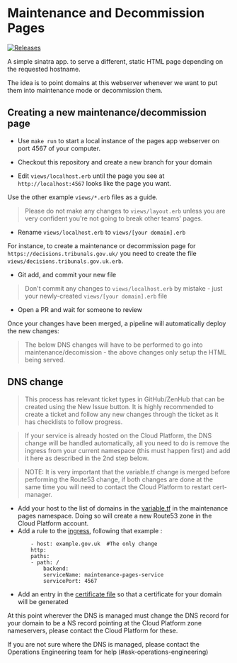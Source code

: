 # Maintenance and Decommission Pages

[![Releases](https://img.shields.io/github/release/ministryofjustice/cloud-platform-maintenance-pages/all.svg?style=flat-square)](https://github.com/ministryofjustice/cloud-platform-maintenance-pages/releases)

A simple sinatra app. to serve a different, static HTML page depending on the requested hostname.

The idea is to point domains at this webserver whenever we want to put them into maintenance mode or decommission them.

## Creating a new maintenance/decommission page

* Use `make run` to start a local instance of the pages app webserver on port 4567 of your computer.

* Checkout this repository and create a new branch for your domain

* Edit `views/localhost.erb` until the page you see at `http://localhost:4567` looks like the page you want.

Use the other example `views/*.erb` files as a guide.

> Please do not make any changes to `views/layout.erb` unless you are very confident you're not going to break other teams' pages.

* Rename `views/localhost.erb` to `views/[your domain].erb`

For instance, to create a maintenance or decommission page for `https://decisions.tribunals.gov.uk/` you need to create the file `views/decisions.tribunals.gov.uk.erb`.

* Git add, and commit your new file

> Don't commit any changes to `views/localhost.erb` by mistake - just your newly-created `views/[your domain].erb` file

* Open a PR and wait for someone to review

Once your changes have been merged, a pipeline will automatically deploy the new changes:

> The below DNS changes will have to be performed to go into maintenance/decomission - the above changes only setup the HTML being served.



## DNS change

> This process has relevant ticket types in GitHub/ZenHub that can be created using the New Issue button. It is highly recommended to create a ticket and follow
any new changes through the ticket as it has checklists to follow progress.

> If your service is already hosted on the Cloud Platform, the DNS change will be handled automatically, all you need to do is remove the ingress from your current namespace (this must happen first) and add it here as described in the 2nd step below.

> NOTE: It is very important that the variable.tf change is merged before performing the Route53 change, if both changes are done at the same time you will need to contact the Cloud Platform to restart cert-manager.


* Add your host to the list of domains in the [variable.tf] in the maintenance pages namespace. Doing so will create a new Route53 zone in the Cloud Platform account.
* Add a rule to the [ingress], following that example : 
    ```
        - host: example.gov.uk  #The only change
        http:
        paths:
        - path: /
            backend:
            serviceName: maintenance-pages-service
            servicePort: 4567
    ```
* Add an entry in the [certificate file] so that a certificate for your domain will be generated

At this point wherever the DNS is managed must change the DNS record for your domain to be a NS record pointing at the Cloud Platform zone nameservers, please contact the Cloud Platform for these.

If you are not sure where the DNS is managed, please contact the Operations Engineering team for help (#ask-operations-engineering)


[certificate file]: https://github.com/ministryofjustice/cloud-platform-environments/blob/main/namespaces/live.cloud-platform.service.justice.gov.uk/maintenance-pages/certificate.yaml#L12
[variable.tf]: https://github.com/ministryofjustice/cloud-platform-environments/blob/main/namespaces/live.cloud-platform.service.justice.gov.uk/maintenance-pages/resources/variables.tf#L75
[ingress]: https://github.com/ministryofjustice/cloud-platform-maintenance-pages/blob/main/kubernetes_deployment/live/ingress.yaml

